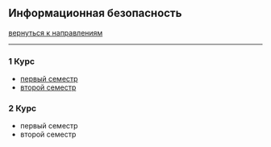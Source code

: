 ## Информационная безопасность
[вернуться к направлениям](../README.md)
***
### 1 Курс
+ [первый семестр]()
+ [второй семестр]()

### 2 Курс
+ первый семестр
+ второй семестр